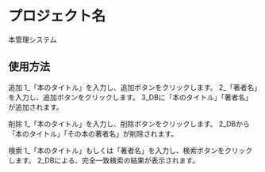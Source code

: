 # プロジェクト名

本管理システム


## 使用方法

追加
1_「本のタイトル」を入力し、追加ボタンをクリックします。
2_「著者名」を入力し、追加ボタンをクリックします。
3_DBに「本のタイトル」「著者名」が追加されます。

削除
1_「本のタイトル」を入力し、削除ボタンをクリックします。
2_DBから「本のタイトル」「その本の著者名」が削除されます。

検索
1_「本のタイトル」もしくは「著者名」を入力し、検索ボタンをクリックします。
2_DBによる、完全一致検索の結果が表示されます。

